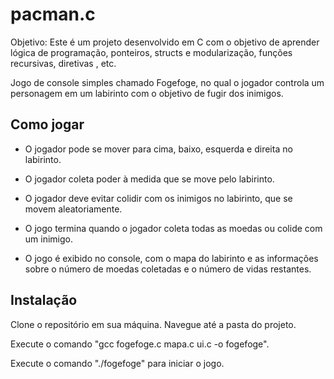 
# pacman.c

Objetivo: 
Este é um projeto desenvolvido em C com o objetivo de aprender lógica de programação, ponteiros, structs e modularização, funções recursivas, diretivas , etc.

Jogo de console simples chamado Fogefoge, no qual o jogador controla um personagem em um labirinto com o objetivo de  fugir dos inimigos.

## Como jogar

* O jogador pode se mover para cima, baixo, esquerda e direita no labirinto. 
* O jogador coleta poder à medida que se move pelo labirinto. 
* O jogador deve evitar colidir com os inimigos no labirinto, que se movem aleatoriamente. 
* O jogo termina quando o jogador coleta todas as moedas ou colide com um inimigo.

* O jogo é exibido no console, com o mapa do labirinto e as informações sobre o número de moedas coletadas e o número de vidas restantes. 

## Instalação

Clone o repositório em sua máquina. 
Navegue até a pasta do projeto.

Execute o comando "gcc fogefoge.c mapa.c ui.c -o fogefoge". 

Execute o comando "./fogefoge" para iniciar o jogo.


    
